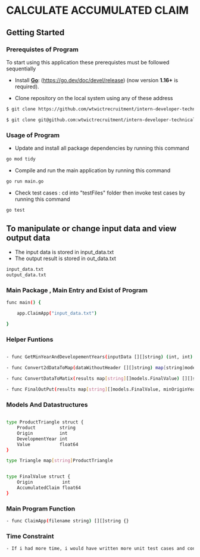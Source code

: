 # CALCULATE ACCUMULATED CLAIM

## Getting Started

### Prerequistes of Program

To start using this application these prerequistes must be followed sequentially
- Install **[Go](https://go.dev/)**: (https://go.dev/doc/devel/release) (now version **1.16+** is required).

- Clone repository on the local system using any of these address 

```sh
$ git clone https://github.com/wtwictrecruitment/intern-developer-technicaltest-Intern004.git
```

```sh 
$ git clone git@github.com:wtwictrecruitment/intern-developer-technicaltest-Intern004.git
```
### Usage of Program
- Update and install all package dependencies by running this command

```sh
go mod tidy
```
- Compile and run the main application by running this command
```sh
go run main.go
```
- Check test cases : cd into "testFiles" folder then invoke test cases by running this command
```sh 
go test
```
## To manipulate or change input data and view output data
- The input data is stored in input_data.txt
- The output result is stored in out_data.txt
```sh 
input_data.txt
output_data.txt
```

### Main Package , Main Entry and Exist of Program
```sh
func main() {

	app.ClaimApp("input_data.txt")

}

```
### Helper Funtions
```sh

- func GetMinYearAndDevelopementYears(inputData [][]string) (int, int)

- func Convert2dDataToMap(dataWithoutHeader [][]string) map[string]models.Triangle {}

- func ConvertDataToMatix(results map[string][]models.FinalValue) [][]string {}

- func FinalOutPut(results map[string][]models.FinalValue, minOriginYear int, totalDevYear int) [][]string{}

```

### Models And Datastructures
```sh

type ProductTriangle struct {
	Product         string
	Origin          int
	DevelopmentYear int
	Value           float64
}

type Triangle map[string]ProductTriangle


type FinalValue struct {
	Origin           int
	AccumulatedClaim float64
}

```

### Main Program Function
```sh
- func ClaimApp(filename string) [][]string {}

```

### Time Constraint
```sh
- If i had more time, i would have written more unit test cases and converted the program to a web application using golang default net/http package and design the user interface with the help of tools like html, css

```
